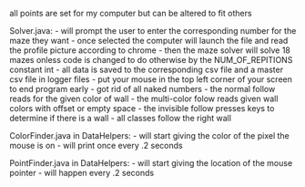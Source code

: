 all points are set for my computer but can be altered to fit others

Solver.java:
    - will prompt the user to enter the corresponding number for the maze they want
    - once selected the computer will launch the file and read the profile picture according to chrome
    - then the maze solver will solve 18 mazes onless code is changed to do otherwise by the NUM_OF_REPITIONS constant int
    - all data is saved to the corresponding csv file and a master csv file in logger files
    - put your mouse in the top left corner of your screen to end program early
    - got rid of all naked numbers
    - the normal follow reads for the given color of wall
    - the multi-color folow reads given wall colors with offset or empty space
    - the invisible follow presses keys to determine if there is a wall
    - all classes follow the right wall

ColorFinder.java in DataHelpers:
    - will start giving the color of the pixel the mouse is on
    - will print once every .2 seconds

PointFinder.java in DataHelpers:
    - will start giving the location of the mouse pointer
    - will happen every .2 seconds
